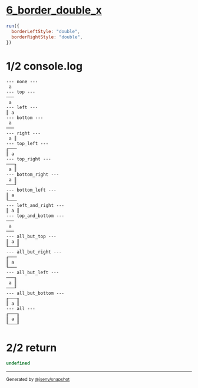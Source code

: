 # [6_border_double_x](../../table_1_cell.test.mjs#L152)

```js
run({
  borderLeftStyle: "double",
  borderRightStyle: "double",
})
```

# 1/2 console.log

```console
--- none ---
 a 
--- top ---
───
 a 
--- left ---
║ a 
--- bottom ---
 a 
───
--- right ---
 a ║
--- top_left ---
╓───
║ a 
--- top_right ---
───╖
 a ║
--- bottom_right ---
 a ║
───╜
--- bottom_left ---
║ a 
╙───
--- left_and_right ---
║ a ║
--- top_and_bottom ---
───
 a 
───
--- all_but_top ---
║ a ║
╙───╜
--- all_but_right ---
╓───
║ a 
╙───
--- all_but_left ---
───╖
 a ║
───╜
--- all_but_bottom ---
╓───╖
║ a ║
--- all ---
╓───╖
║ a ║
╙───╜
```

# 2/2 return

```js
undefined
```

---

<sub>
  Generated by <a href="https://github.com/jsenv/core/tree/main/packages/tooling/snapshot">@jsenv/snapshot</a>
</sub>
